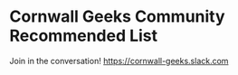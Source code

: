 # Cornwall Geeks Community Recommended List

Join in the conversation! https://cornwall-geeks.slack.com
